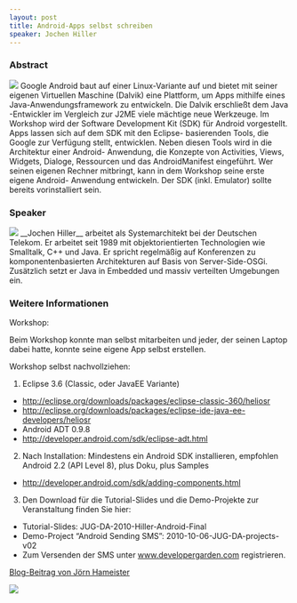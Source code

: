 ```yaml
---
layout: post
title: Android-Apps selbst schreiben
speaker: Jochen Hiller 
---
```


### Abstract

<a href="/images/talks/flyer_android.jpg"><img src="/images/talks/flyer_android.jpg" class="speakerpic"/></a>
Google Android baut auf einer Linux-Variante auf und bietet mit seiner eigenen
Virtuellen Maschine (Dalvik) eine Plattform, um Apps mithilfe eines
Java-Anwendungsframework zu entwickeln. Die Dalvik erschließt dem Java
-Entwickler im Vergleich zur J2ME viele mächtige neue Werkzeuge. Im Workshop
wird der Software Development Kit (SDK) für Android vorgestellt. Apps lassen
sich auf dem SDK mit den Eclipse- basierenden Tools, die Google zur
Verfügung stellt, entwicklen. Neben diesen Tools wird in die Architektur
einer Android- Anwendung, die Konzepte von Activities, Views, Widgets,
Dialoge, Ressourcen und das AndroidManifest eingeführt. Wer seinen eigenen
Rechner mitbringt, kann in dem Workshop seine erste eigene Android-
Anwendung entwickeln. Der SDK (inkl. Emulator) sollte bereits vorinstalliert
sein.

### Speaker

<img src="/images/speaker/jochen_hiller.jpg" class="speakerpic"/>
__Jochen Hiller__ arbeitet als Systemarchitekt bei der Deutschen Telekom. Er
arbeitet seit 1989 mit objektorientierten Technologien wie Smalltalk, C++
und Java. Er spricht regelmäßig auf Konferenzen zu komponentenbasierten
Architekturen auf Basis von Server-Side-OSGi. Zusätzlich setzt er Java in
Embedded und massiv verteilten Umgebungen ein.

### Weitere Informationen

Workshop:

Beim Workshop konnte man selbst mitarbeiten und jeder, der seinen Laptop dabei hatte, konnte seine eigene App selbst erstellen.

Workshop selbst nachvollziehen:
1. Eclipse 3.6 (Classic, oder JavaEE Variante)
  - http://eclipse.org/downloads/packages/eclipse-classic-360/heliosr
  - http://eclipse.org/downloads/packages/eclipse-ide-java-ee-developers/heliosr
  - Android ADT 0.9.8
  - http://developer.android.com/sdk/eclipse-adt.html
2. Nach Installation: Mindestens ein Android SDK installieren, empfohlen Android 2.2 (API Level 8), plus Doku, plus Samples
  - http://developer.android.com/sdk/adding-components.html
3. Den Download für die Tutorial-Slides und die Demo-Projekte zur Veranstaltung finden Sie hier:
  - Tutorial-Slides: JUG-DA-2010-Hiller-Android-Final
  - Demo-Project “Android Sending SMS”: 2010-10-06-JUG-DA-projects-v02
  - Zum Versenden der SMS unter www.developergarden.com registrieren.

[Blog-Beitrag von Jörn Hameister](http://www.hameister.org/Blog/?p=1265)

![](/images/talks/android_hiller.jpg)
